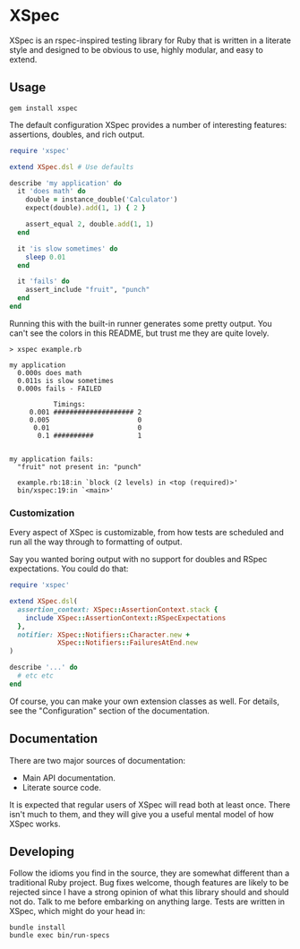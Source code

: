 XSpec
=====

XSpec is an rspec-inspired testing library for Ruby that is written in a
literate style and designed to be obvious to use, highly modular, and easy to
extend.

Usage
-----

    gem install xspec

The default configuration XSpec provides a number of interesting features:
assertions, doubles, and rich output.

``` ruby
require 'xspec'

extend XSpec.dsl # Use defaults

describe 'my application' do
  it 'does math' do
    double = instance_double('Calculator')
    expect(double).add(1, 1) { 2 }

    assert_equal 2, double.add(1, 1)
  end

  it 'is slow sometimes' do
    sleep 0.01
  end

  it 'fails' do
    assert_include "fruit", "punch"
  end
end
```

Running this with the built-in runner generates some pretty output. You can't
see the colors in this README, but trust me they are quite lovely.

```
> xspec example.rb

my application
  0.000s does math
  0.011s is slow sometimes
  0.000s fails - FAILED

           Timings:
     0.001 #################### 2
     0.005                      0
      0.01                      0
       0.1 ##########           1


my application fails:
  "fruit" not present in: "punch"

  example.rb:18:in `block (2 levels) in <top (required)>'
  bin/xspec:19:in `<main>'
```

### Customization

Every aspect of XSpec is customizable, from how tests are scheduled and run all
the way through to formatting of output.

Say you wanted boring output with no support for doubles and RSpec
expectations. You could do that:

``` ruby
require 'xspec'

extend XSpec.dsl(
  assertion_context: XSpec::AssertionContext.stack {
    include XSpec::AssertionContext::RSpecExpectations
  },
  notifier: XSpec::Notifiers::Character.new +
            XSpec::Notifiers::FailuresAtEnd.new
)

describe '...' do
  # etc etc
end
```

Of course, you can make your own extension classes as well. For details, see
the "Configuration" section of the documentation.

Documentation
-------------

There are two major sources of documentation:

* Main API documentation.
* Literate source code.

It is expected that regular users of XSpec will read both at least once. There
isn't much to them, and they will give you a useful mental model of how XSpec
works.

Developing
----------

Follow the idioms you find in the source, they are somewhat different than
a traditional Ruby project. Bug fixes welcome, though features are likely to be
rejected since I have a strong opinion of what this library should and should
not do. Talk to me before embarking on anything large. Tests are written in
XSpec, which might do your head in:

    bundle install
    bundle exec bin/run-specs
